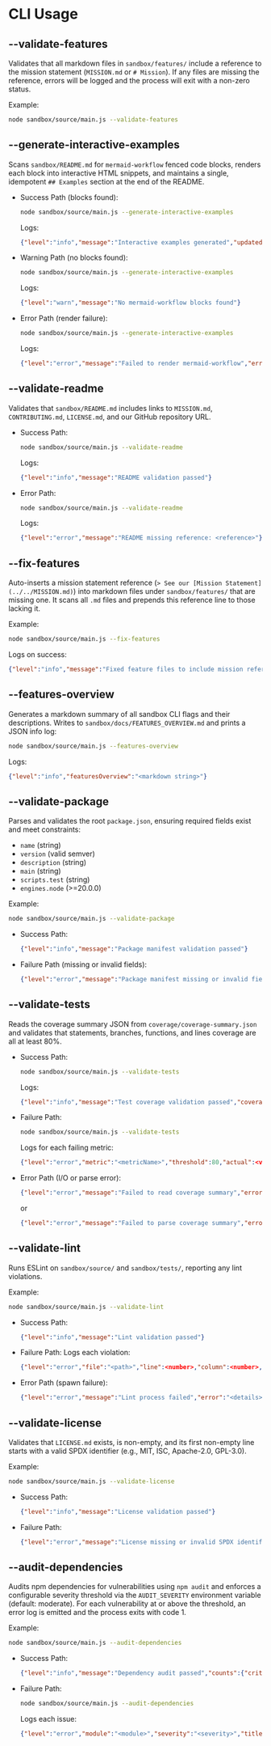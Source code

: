 # CLI Usage

## --validate-features

Validates that all markdown files in `sandbox/features/` include a reference to the mission statement (`MISSION.md` or `# Mission`).
If any files are missing the reference, errors will be logged and the process will exit with a non-zero status.

Example:

```bash
node sandbox/source/main.js --validate-features
```

## --generate-interactive-examples

Scans `sandbox/README.md` for ```mermaid-workflow``` fenced code blocks, renders each block into interactive HTML snippets, and maintains a single, idempotent `## Examples` section at the end of the README.

- Success Path (blocks found):
  ```bash
  node sandbox/source/main.js --generate-interactive-examples
  ```
  Logs:
  ```json
  {"level":"info","message":"Interactive examples generated","updatedBlocks":<number>}
  ```

- Warning Path (no blocks found):
  ```bash
  node sandbox/source/main.js --generate-interactive-examples
  ```
  Logs:
  ```json
  {"level":"warn","message":"No mermaid-workflow blocks found"}
  ```

- Error Path (render failure):
  ```bash
  node sandbox/source/main.js --generate-interactive-examples
  ```
  Logs:
  ```json
  {"level":"error","message":"Failed to render mermaid-workflow","error":"<details>"}
  ```

## --validate-readme

Validates that `sandbox/README.md` includes links to `MISSION.md`, `CONTRIBUTING.md`, `LICENSE.md`, and our GitHub repository URL.

- Success Path:
  ```bash
  node sandbox/source/main.js --validate-readme
  ```
  Logs:
  ```json
  {"level":"info","message":"README validation passed"}
  ```

- Error Path:
  ```bash
  node sandbox/source/main.js --validate-readme
  ```
  Logs:
  ```json
  {"level":"error","message":"README missing reference: <reference>"}
  ```

## --fix-features

Auto-inserts a mission statement reference (`> See our [Mission Statement](../../MISSION.md)`) into markdown files under `sandbox/features/` that are missing one. It scans all `.md` files and prepends this reference line to those lacking it.

Example:

```bash
node sandbox/source/main.js --fix-features
```

Logs on success:
```json
{"level":"info","message":"Fixed feature files to include mission reference","filesModified":["file1.md"]}
```

## --features-overview

Generates a markdown summary of all sandbox CLI flags and their descriptions. Writes to `sandbox/docs/FEATURES_OVERVIEW.md` and prints a JSON info log:

```bash
node sandbox/source/main.js --features-overview
```

Logs:
```json
{"level":"info","featuresOverview":"<markdown string>"}
```

## --validate-package

Parses and validates the root `package.json`, ensuring required fields exist and meet constraints:

- `name` (string)
- `version` (valid semver)
- `description` (string)
- `main` (string)
- `scripts.test` (string)
- `engines.node` (>=20.0.0)

Example:

```bash
node sandbox/source/main.js --validate-package
```

- Success Path:
  ```json
  {"level":"info","message":"Package manifest validation passed"}
  ```

- Failure Path (missing or invalid fields):
  ```json
  {"level":"error","message":"Package manifest missing or invalid field","field":"<field>"}
  ```

## --validate-tests

Reads the coverage summary JSON from `coverage/coverage-summary.json` and validates that statements, branches, functions, and lines coverage are all at least 80%.

- Success Path:
  ```bash
  node sandbox/source/main.js --validate-tests
  ```
  Logs:
  ```json
  {"level":"info","message":"Test coverage validation passed","coverage":{"statements":<pct>,"branches":<pct>,"functions":<pct>,"lines":<pct>}}
  ```

- Failure Path:
  ```bash
  node sandbox/source/main.js --validate-tests
  ```
  Logs for each failing metric:
  ```json
  {"level":"error","metric":"<metricName>","threshold":80,"actual":<value>}
  ```

- Error Path (I/O or parse error):
  ```json
  {"level":"error","message":"Failed to read coverage summary","error":"<details>"}
  ```
  or
  ```json
  {"level":"error","message":"Failed to parse coverage summary","error":"<details>"}
  ```

## --validate-lint

Runs ESLint on `sandbox/source/` and `sandbox/tests/`, reporting any lint violations.

Example:
```bash
node sandbox/source/main.js --validate-lint
```

- Success Path:
  ```json
  {"level":"info","message":"Lint validation passed"}
  ```

- Failure Path:
  Logs each violation:
  ```json
  {"level":"error","file":"<path>","line":<number>,"column":<number>,"ruleId":"<rule>","message":"<description>"}
  ```

- Error Path (spawn failure):
  ```json
  {"level":"error","message":"Lint process failed","error":"<details>"}
  ```

## --validate-license

Validates that `LICENSE.md` exists, is non-empty, and its first non-empty line starts with a valid SPDX identifier (e.g., MIT, ISC, Apache-2.0, GPL-3.0).

Example:
```bash
node sandbox/source/main.js --validate-license
```

- Success Path:
  ```json
  {"level":"info","message":"License validation passed"}
  ```

- Failure Path:
  ```json
  {"level":"error","message":"License missing or invalid SPDX identifier"}
  ```

## --audit-dependencies

Audits npm dependencies for vulnerabilities using `npm audit` and enforces a configurable severity threshold via the `AUDIT_SEVERITY` environment variable (default: moderate). For each vulnerability at or above the threshold, an error log is emitted and the process exits with code 1.

Example:
```bash
node sandbox/source/main.js --audit-dependencies
```

- Success Path:
  ```json
  {"level":"info","message":"Dependency audit passed","counts":{"critical":0,"high":0,"moderate":0,"low":0}}
  ```

- Failure Path:
  ```bash
  node sandbox/source/main.js --audit-dependencies
  ```
  Logs each issue:
  ```json
  {"level":"error","module":"<module>","severity":"<severity>","title":"<title>","vulnerableVersions":"<versions>","patchedVersions":"<versions>","url":"<url>"}
  ```